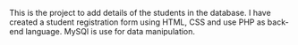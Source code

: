 This is the project to add details of the students in the database. I have created a student registration form using HTML, CSS and use PHP as back-end language. MySQl is use for data manipulation.
